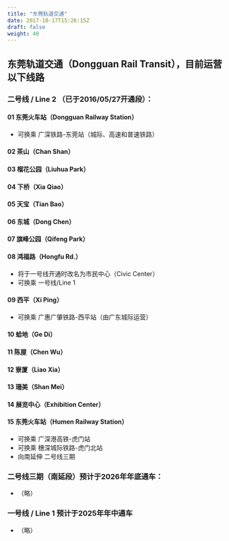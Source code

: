 ```yaml
---
title: "东莞轨道交通"
date: 2017-10-17T15:26:15Z
draft: false
weight: 40
---
```


## 东莞轨道交通（Dongguan Rail Transit），目前运营以下线路
### 二号线 / Line 2 （已于2016/05/27开通段）：
#### 01 东莞火车站（Dongguan Railway Station） 
* 可换乘 广深铁路-东莞站（城际、高速和普速铁路）
#### 02 茶山（Chan Shan）
#### 03 榴花公园（Liuhua Park）
#### 04 下桥（Xia Qiao）
#### 05 天宝（Tian Bao）
#### 06 东城（Dong Chen）
#### 07 旗峰公园（Qifeng Park）
#### 08 鸿福路（Hongfu Rd.）
* 将于一号线开通时改名为市民中心（Civic Center）
* 可换乘 一号线/Line 1
#### 09 西平（Xi Ping）
* 可换乘 广惠广肇铁路-西平站（由广东城际运营）
#### 10 蛤地（Ge Di）
#### 11 陈屋（Chen Wu）
#### 12 寮厦（Liao Xia）
#### 13 珊美（Shan Mei）
#### 14 展览中心（Exhibition Center）
#### 15 东莞火车站（Humen Railway Station）
* 可换乘 广深港高铁-虎门站
* 可换乘 穗深城际铁路-虎门北站
* 向南延伸 二号线三期
### 二号线三期（南延段）预计于2026年年底通车：
* （略）
### 一号线 / Line 1 预计于2025年年中通车
* （略）